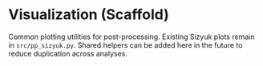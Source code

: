 # Visualization (Scaffold)

Common plotting utilities for post-processing. Existing Sizyuk plots remain in
`src/pp_sizyuk.py`. Shared helpers can be added here in the future to reduce
duplication across analyses.

